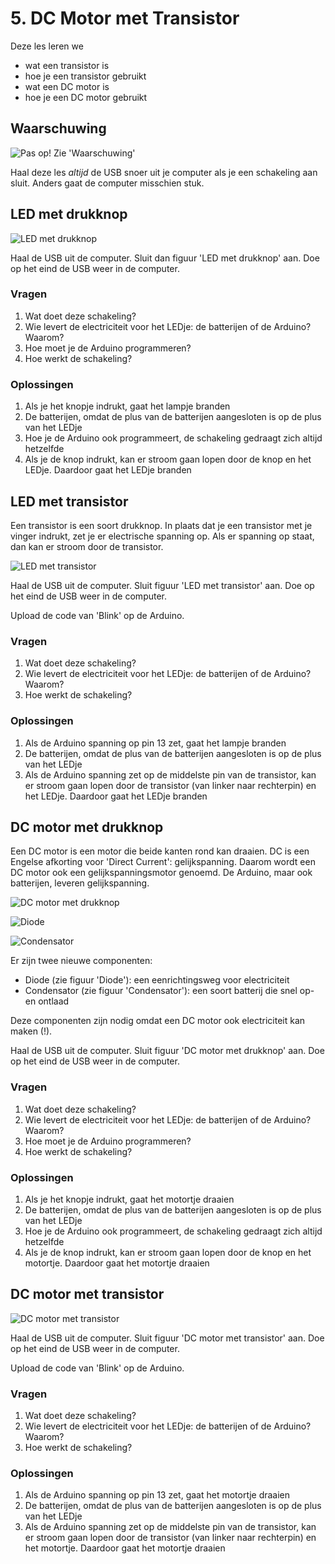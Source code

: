 # 5. DC Motor met Transistor

Deze les leren we 

 * wat een transistor is 
 * hoe je een transistor gebruikt 
 * wat een DC motor is
 * hoe je een DC motor gebruikt

## Waarschuwing

![Pas op! Zie 'Waarschuwing'](5_dc_motor_met_transistor_waarschuwing.png)

Haal deze les *altijd* de USB snoer uit je computer als je een schakeling
aan sluit. Anders gaat de computer misschien stuk.

## LED met drukknop

![LED met drukknop](5_dc_motor_met_transistor_led_drukknop.png)

Haal de USB uit de computer. 
Sluit dan figuur 'LED met drukknop' aan. 
Doe op het eind de USB weer in de computer.

### Vragen

 1. Wat doet deze schakeling?
 2. Wie levert de electriciteit voor het LEDje: de batterijen of de Arduino? Waarom?
 3. Hoe moet je de Arduino programmeren?
 4. Hoe werkt de schakeling?

### Oplossingen

 1. Als je het knopje indrukt, gaat het lampje branden
 2. De batterijen, omdat de plus van de batterijen aangesloten is op de plus van het LEDje
 3. Hoe je de Arduino ook programmeert, de schakeling gedraagt zich altijd hetzelfde
 4. Als je de knop indrukt, kan er stroom gaan lopen door de knop en het LEDje. Daardoor gaat het LEDje branden

## LED met transistor

Een transistor is een soort drukknop.
In plaats dat je een transistor met je vinger indrukt,
zet je er electrische spanning op.
Als er spanning op staat, dan kan er stroom door de transistor.

![LED met transistor](5_dc_motor_met_transistor_led_transistor.png)

Haal de USB uit de computer. 
Sluit figuur 'LED met transistor' aan.
Doe op het eind de USB weer in de computer.

Upload de code van 'Blink' op de Arduino.

### Vragen

 1. Wat doet deze schakeling?
 2. Wie levert de electriciteit voor het LEDje: de batterijen of de Arduino? Waarom?
 3. Hoe werkt de schakeling?

### Oplossingen

 1. Als de Arduino spanning op pin 13 zet, gaat het lampje branden
 2. De batterijen, omdat de plus van de batterijen aangesloten is op de plus van het LEDje
 3. Als de Arduino spanning zet op de middelste pin van de transistor, 
    kan er stroom gaan lopen door de transistor (van linker naar rechterpin) en het LEDje. 
    Daardoor gaat het LEDje branden

## DC motor met drukknop

Een DC motor is een motor die beide kanten rond kan draaien. DC is een Engelse
afkorting voor 'Direct Current': gelijkspanning. Daarom wordt een DC motor
ook een gelijkspanningsmotor genoemd. De Arduino, maar ook batterijen, leveren
gelijkspanning.

![DC motor met drukknop](5_dc_motor_met_transistor_motor_drukknop.png)

![Diode](5_dc_motor_met_transistor_diode.png)

![Condensator](5_dc_motor_met_transistor_condensator.png)

Er zijn twee nieuwe componenten:

 * Diode (zie figuur 'Diode'): een eenrichtingsweg voor electriciteit
 * Condensator (zie figuur 'Condensator'): een soort batterij die snel op- en ontlaad

Deze componenten zijn nodig omdat een DC motor ook electriciteit kan maken (!).

Haal de USB uit de computer. 
Sluit figuur 'DC motor met drukknop' aan.
Doe op het eind de USB weer in de computer.

### Vragen

 1. Wat doet deze schakeling?
 2. Wie levert de electriciteit voor het LEDje: de batterijen of de Arduino? Waarom?
 3. Hoe moet je de Arduino programmeren?
 4. Hoe werkt de schakeling?

### Oplossingen

 1. Als je het knopje indrukt, gaat het motortje draaien
 2. De batterijen, omdat de plus van de batterijen aangesloten is op de plus van het LEDje
 3. Hoe je de Arduino ook programmeert, de schakeling gedraagt zich altijd hetzelfde
 4. Als je de knop indrukt, kan er stroom gaan lopen door de knop en het motortje. Daardoor gaat het motortje draaien

## DC motor met transistor

![DC motor met transistor](5_dc_motor_met_transistor_motor_transistor.png)

Haal de USB uit de computer. 
Sluit figuur 'DC motor met transistor' aan.
Doe op het eind de USB weer in de computer.

Upload de code van 'Blink' op de Arduino.

### Vragen

 1. Wat doet deze schakeling?
 2. Wie levert de electriciteit voor het LEDje: de batterijen of de Arduino? Waarom?
 3. Hoe werkt de schakeling?

### Oplossingen

 1. Als de Arduino spanning op pin 13 zet, gaat het motortje draaien
 2. De batterijen, omdat de plus van de batterijen aangesloten is op de plus van het LEDje
 3. Als de Arduino spanning zet op de middelste pin van de transistor, 
    kan er stroom gaan lopen door de transistor (van linker naar rechterpin) en het motortje. 
    Daardoor gaat het motortje draaien
